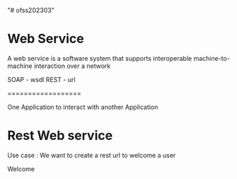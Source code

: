 "# ofss202303" 


Web Service
==============
A web service is a software system that supports interoperable machine-to-machine interaction over a network


SOAP	- wsdl
REST	- url	


==================

One Application to interact with another Application

Rest Web service
================


Use case : We want to create a rest url to welcome a user


Welcome 

















